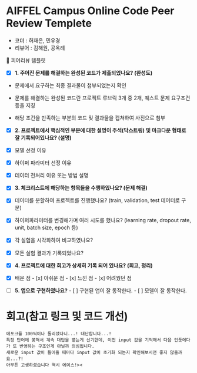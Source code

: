 # AIFFEL Campus Online Code Peer Review Templete
- 코더 : 허재은, 민유경
- 리뷰어 : 김해원, 공옥례

🤔 피어리뷰 템플릿

- [x] **1. 주어진 문제를 해결하는 완성된 코드가 제출되었나요? (완성도)**

- 문제에서 요구하는 최종 결과물이 첨부되었는지 확인

- 문제를 해결하는 완성된 코드란 프로젝트 루브릭 3개 중 2개, 퀘스트 문제 요구조건 등을 지칭

- 해당 조건을 만족하는 부분의 코드 및 결과물을 캡쳐하여 사진으로 첨부

 

- [x] **2. 프로젝트에서 핵심적인 부분에 대한 설명이 주석(닥스트링) 및 마크다운 형태로 잘 기록되어있나요? (설명)**

- [x] 모델 선정 이유

- [x] 하이퍼 파라미터 선정 이유

- [x] 데이터 전처리 이유 또는 방법 설명

 

- [x] **3. 체크리스트에 해당하는 항목들을 수행하였나요? (문제 해결)**

- [x] 데이터를 분할하여 프로젝트를 진행했나요? (train, validation, test 데이터로 구분)

- [x] 하이퍼파라미터를 변경해가며 여러 시도를 했나요? (learning rate, dropout rate, unit, batch size, epoch 등)

- [x] 각 실험을 시각화하여 비교하였나요?

- [x] 모든 실험 결과가 기록되었나요?

 

- [x] **4. 프로젝트에 대한 회고가 상세히 기록 되어 있나요? (회고, 정리)**

- [x] 배운 점 - [x] 아쉬운 점 - [x] 느낀 점 - [x] 어려웠던 점

 

- [ ] **5. 앱으로 구현하였나요?** - [ ] 구현된 앱이 잘 동작한다. - [ ] 모델이 잘 동작한다. </aside>




# 회고(참고 링크 및 코드 개선)
```
에포크를 100씩이나 돌리셨다니...! 대단합니다...!
특정 단어에 꽂혀서 계속 대답을 뱉는게 신기한데, 이전 input 값을 기억해서 다음 인풋에다가 또 반영하는 구조인게 아닐까 의심됩니다.
새로운 input 값이 들어올 때마다 input 값이 초기화 되는지 확인해보시면 좋지 않을까요...?!
아무튼 고생하셨습니다 역시 에이스!><
```
